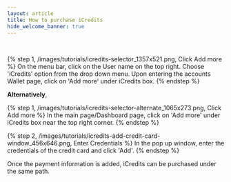 ```yaml
---
layout: article
title: How to purchase iCredits
hide_welcome_banner: true
---
```

<br />

{% step 1, /images/tutorials/icredits-selector_1357x521.png, Click Add more %}
On the menu bar, click on the User name on the top right. Choose 'iCredits' option from the drop down menu. Upon entering the accounts Wallet page, click on 'Add more' under iCredits box.
{% endstep %}

**Alternatively**,

{% step 1, /images/tutorials/icredits-selector-alternate_1065x273.png, Click Add more %}
In the main page/Dashboard page, click on 'Add more' under iCredits box near the top right corner.
{% endstep %}

{% step 2, /images/tutorials/icredits-add-credit-card-window_456x646.png, Enter Credentials %}
In the pop up window, enter the credentials of the credit card and click 'Add'.
{% endstep %}

Once the payment information is added, iCredits can be purchased under the same path.